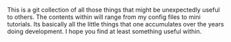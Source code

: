 This is a git collection of all those things that might be unexpectedly useful to others. The contents within will range from my config files to mini tutorials. Its basically all the little things that one accumulates over the years doing development. I hope you find at least something useful within.   